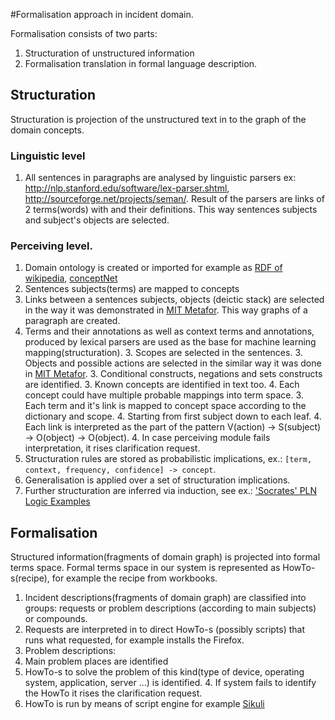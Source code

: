 #Formalisation approach in incident domain.

Formalisation consists of two parts:

 1. Structuration of unstructured information
 1. Formalisation translation in formal language description.

## Structuration
Structuration is projection of the unstructured text in to the graph of the domain concepts.

### Linguistic level
 1. All sentences in paragraphs are analysed by linguistic parsers ex: http://nlp.stanford.edu/software/lex-parser.shtml,
http://sourceforge.net/projects/seman/. Result of the parsers are links of 2 terms(words) with and their definitions.
This way sentences subjects and subject's objects are selected.


### Perceiving level.
  1. Domain ontology is created or imported for example as [RDF of wikipedia](http://labs.systemone.at/wikipedia3), [conceptNet](http://csc.media.mit.edu/conceptnet) 
  1. Sentences subjects(terms) are mapped to concepts
   1. Links between a sentences subjects, objects (deictic stack) are selected in the way it was demonstrated in
   [MIT Metafor](http://citeseer.ist.psu.edu/viewdoc/download;jsessionid=A6CEE323C057C8DB70662860F87CD61C?doi=10.1.1.94.2569&rep=rep1&type=pdf).
   This way graphs of a paragraph are created.
   2. Terms and their annotations as well as context terms and annotations, produced by lexical parsers are used as the
   base for machine learning mapping(structuration).
    3. Scopes are selected in the sentences.
    3. Objects and possible actions are selected in the similar way it was done in
    [MIT Metafor](http://citeseer.ist.psu.edu/viewdoc/download;jsessionid=A6CEE323C057C8DB70662860F87CD61C?doi=10.1.1.94.2569&rep=rep1&type=pdf).
    3. Conditional constructs, negations and sets constructs are identified.
    3. Known concepts are identified in text too.
     4. Each concept could have multiple probable mappings into term space.
    3. Each term and it's link is mapped to concept space according to the dictionary and scope.
     4. Starting from first subject down to each leaf.
     4. Each link is interpreted as the part of the pattern V(action) -> S(subject) -> O(object) -> O(object).
     4. In case perceiving module fails interpretation, it rises clarification request.
   2. Structuration rules are stored as probabilistic implications, ex.: `[term, context, frequency, confidence] -> concept`.
   2. Generalisation is applied over a set of structuration implications.
   2. Further structuration are inferred via induction, see ex.: ['Socrates' PLN Logic Examples](http://wiki.opencog.org/w/Walkthrough)

## Formalisation
Structured information(fragments of domain graph) is projected into formal terms space.
Formal terms space in our system is represented as HowTo-s(recipe), for example the recipe from workbooks.

 1. Incident descriptions(fragments of domain graph) are classified into groups: requests or problem descriptions (according to main subjects) or compounds.
  2. Requests are interpreted in to direct HowTo-s (possibly scripts) that runs what requested, for example installs the Firefox.
  2. Problem descriptions:
   3. Main problem places are identified
   3. HowTo-s to solve the problem of this kind(type of device, operating system, application, server ...) is identified.
    4. If system fails to identify the HowTo it rises the clarification request.
   3. HowTo is run by means of script engine for example [Sikuli](http://sikuli.org/)

